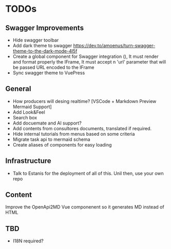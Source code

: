 # TODOs

## Swagger Improvements
- Hide swagger toolbar
- Add dark theme to swagger https://dev.to/amoenus/turn-swagger-theme-to-the-dark-mode-4l5f
- Create a global component for Swagger integration (<OpenAPI url="" />), It must render and format properly the IFrame, It must accept n 'url' parameter that will be passed URL encoded to the IFrame
- Sync swagger theme to VuePress

## General
- How producers will desing realtime? [VSCode + Markdown Preview Mermaid Support]
- Add Look&Feel
- Search box
- Add docuemate and AI support?
- Add contents from consultores documents, translated if required.
- Hide internal tutorials from menus based on some criteria
- Migrate task api to mermaid schema
- Create aliases of components for easy loading

## Infrastructure
- Talk to Estanis for the deployment of all of this. Unil then, use your own repo

## Content
Improve the OpenApi2MD Vue componenent so it generates MD instead of HTML

## TBD
- I18N required?